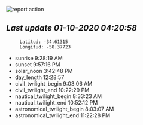 ![report action](https://github.com/matiasz8/actions-for-reports/workflows/report%20action/badge.svg?branch=develop) 


## *****Last update 01-10-2020 04:20:58*****



		 Latitud: -34.61315
		 Longitud: -58.37723

 - sunrise 	 9:28:19 AM
 - sunset 	 9:57:16 PM
 - solar_noon 	 3:42:48 PM
 - day_length 	 12:28:57
 - civil_twilight_begin 	 9:03:06 AM
 - civil_twilight_end 	 10:22:29 PM
 - nautical_twilight_begin 	 8:33:23 AM
 - nautical_twilight_end 	 10:52:12 PM
 - astronomical_twilight_begin 	 8:03:07 AM
 - astronomical_twilight_end 	 11:22:28 PM
